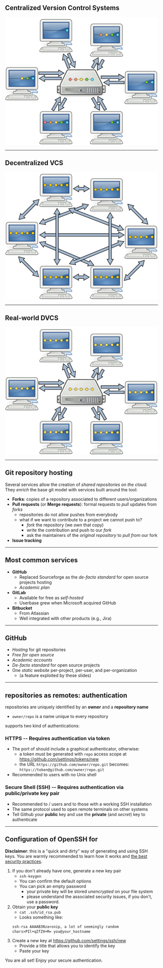 ## Centralized Version Control Systems

![Centralized VCS](https://raw.githubusercontent.com/DanySK/shared-slides/e375d394b0eb319d6c5b9b6a7a2c707dc347b7ac/git/centralized-vcs.svg)

---

## Decentralized VCS

![Decentralized VCS](https://raw.githubusercontent.com/DanySK/shared-slides/e375d394b0eb319d6c5b9b6a7a2c707dc347b7ac/git/decentralized-vcs.svg)

---

## Real-world DVCS

![Real-world Decentralized VCS](https://raw.githubusercontent.com/DanySK/shared-slides/e375d394b0eb319d6c5b9b6a7a2c707dc347b7ac/git/dvcs-sink.svg)

---

## Git repository hosting

Several services allow the creation of *shared repositories on the cloud*.
They *enrich* the base git model with services built around the tool:

* **Forks**: copies of a repository associated to different users/organizations
* **Pull requests** (or **Merge requests**): formal requests to *pull* updates from *forks*
  * repositories do not allow pushes from everybody
  * what if we want to contribute to a project we cannot push to?
    * *fork* the repository (we *own* that copy)
    * write the contribution and push to our *fork*
    * ask the maintainers of the *original repository* to *pull from* our fork
* **Issue tracking**

---

## Most common services

* <i class="fa-brands fa-github"></i> **GitHub**
  * Replaced Sourceforge as the *de-facto standard* for open source projects hosting
  * *Academic plan*
* <i class="fa-brands fa-gitlab"></i> **GitLab**
  * Available for free as *self-hosted*
  * Userbase grew when Microsoft acquired GitHub
* <i class="fa-brands fa-bitbucket"></i> **Bitbucket**
  * From Atlassian
  * Well integrated with other products (e.g., Jira)


---

## <i class="fa-brands fa-github"></i> GitHub

* *Hosting* for git repositories
* *Free for open source*
* *Academic accounts*
* *De-facto standard* for open source projects
* One *static website* per-project, per-user, and per-organization
  * (a feature exploited by these slides)

---

## <i class="fa-brands fa-github"></i> repositories as remotes: authentication

<i class="fa-brands fa-github"></i> repositories are uniquely identified by an **owner** and a **repository name**
* `owner/repo` is a name unique to every repository

<i class="fa-brands fa-github"></i> supports two kind of authentications:
### **HTTPS** -- Requires authentication via token
* The <i class="fab fa-windows"></i> port of <i class="fa-brands fa-git"></i> should include a graphical authenticator, otherwise:
    * a token must be generated with `repo` access scope at https://github.com/settings/tokens/new
    * the URL `https://github.com/owner/repo.git` becomes: `https://token@github.com/owner/repo.git`
* Recommended to <i class="fab fa-windows"></i> users with no Unix shell

### **Secure Shell (SSH)** -- Requires authentication via public/private key pair
* Recommended to <i class="fab fa-linux"></i>/<i class="fab fa-apple"></i> users and to those with a working SSH installation
* The same protocol used to open remote terminals on other systems
* Tell Github your **public** key and use the **private** (and *secret*) key to authenticate

---

## Configuration of OpenSSH for <i class="fa-brands fa-github"></i>

**Disclaimer**: this is a "quick and dirty" way of generating and using SSH keys.
You are warmly recommended to learn how it works and [the best security practices](https://archive.ph/3Pn0L).

1. If you don't already have one, generate a new key pair
    * `ssh-keygen`
    * You can confirm the default options
    * You can pick an empty password
        * <i class="fa-solid fa-arrow-up"></i> your private key will be stored *unencrypted* on your file system
        * please understand the associated security issues, if you don't, use a password.
2. Obtain your **public key**
    * `cat .ssh/id_rsa.pub`
    * Looks something like:
    ```text
    ssh-rsa AAAAB3Nza<snip, a lot of seemingly random chars>PIl+qZfZ9+M= you@your_hostname
    ```
3. Create a new key at https://github.com/settings/ssh/new
    * Provide a title that allows you to identify the key
    * Paste your key

You are all set! Enjoy your secure authentication.
